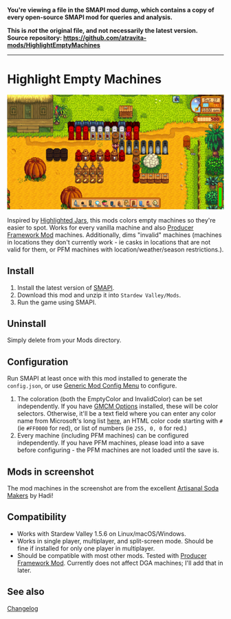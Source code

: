 **You're viewing a file in the SMAPI mod dump, which contains a copy of every open-source SMAPI mod
for queries and analysis.**

**This is _not_ the original file, and not necessarily the latest version.**  
**Source repository: https://github.com/atravita-mods/HighlightEmptyMachines**

----

Highlight Empty Machines
===========================

![Header image](HighlightEmptyMachines/docs/machines.jpg)

Inspired by [Highlighted Jars](https://www.nexusmods.com/stardewvalley/mods/6833), this mods colors empty machines so they're easier to spot. Works for every vanilla machine and also [Producer Framework Mod](https://www.nexusmods.com/stardewvalley/mods/4970) machines. Additionally, dims "invalid" machines (machines in locations they don't currently work - ie casks in locations that are not valid for them, or PFM machines with location/weather/season restrictions.).

## Install

1. Install the latest version of [SMAPI](https://smapi.io).
2. Download this mod and unzip it into `Stardew Valley/Mods`.
3. Run the game using SMAPI.

## Uninstall
Simply delete from your Mods directory.

## Configuration
Run SMAPI at least once with this mod installed to generate the `config.json`, or use [Generic Mod Config Menu](https://www.nexusmods.com/stardewvalley/mods/5098) to configure.

1. The coloration (both the EmptyColor and InvalidColor) can be set independently. If you have [GMCM Options](https://www.nexusmods.com/stardewvalley/mods/10505) installed, these will be color selectors. Otherwise, it'll be a text field where you can enter any color name from Microsoft's long list [here](https://docs.microsoft.com/en-us/dotnet/api/system.drawing.knowncolor?view=net-6.0), an HTML color code starting with `#` (ie `#FF0000` for red), or list of numbers (ie `255, 0, 0` for red.)
2. Every machine (including PFM machines) can be configured independently. If you have PFM machines, please load into a save before configuring - the PFM machines are not loaded until the save is.

## Mods in screenshot

The mod machines in the screenshot are from the excellent [Artisanal Soda Makers](https://www.nexusmods.com/stardewvalley/mods/5173) by Hadi!

## Compatibility

* Works with Stardew Valley 1.5.6 on Linux/macOS/Windows.
* Works in single player, multiplayer, and split-screen mode. Should be fine if installed for only one player in multiplayer.
* Should be compatible with most other mods. Tested with [Producer Framework Mod](https://www.nexusmods.com/stardewvalley/mods/4970). Currently does not affect DGA machines; I'll add that in later.

## See also

[Changelog](HighlightEmptyMachines/docs/Changelog.md)
